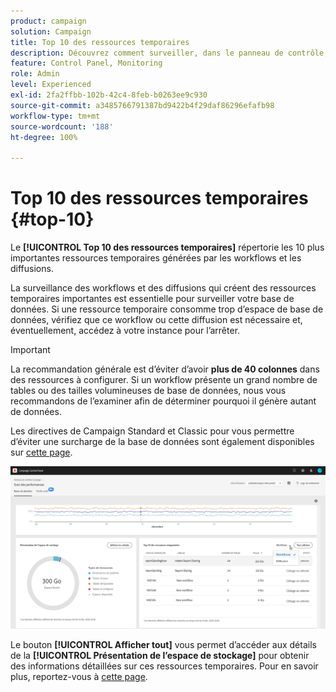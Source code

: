```yaml
---
product: campaign
solution: Campaign
title: Top 10 des ressources temporaires
description: Découvrez comment surveiller, dans le panneau de contrôle, les 10 ressources temporaires les plus importantes générées par les workflows et les diffusions de votre base de données Campaign.
feature: Control Panel, Monitoring
role: Admin
level: Experienced
exl-id: 2fa2ffbb-102b-42c4-8feb-b0263ee9c930
source-git-commit: a3485766791387bd9422b4f29daf86296efafb98
workflow-type: tm+mt
source-wordcount: '188'
ht-degree: 100%

---
```


# Top 10 des ressources temporaires {#top-10}

Le **[!UICONTROL Top 10 des ressources temporaires]** répertorie les 10 plus importantes ressources temporaires générées par les workflows et les diffusions.

La surveillance des workflows et des diffusions qui créent des ressources temporaires importantes est essentielle pour surveiller votre base de données. Si une ressource temporaire consomme trop d’espace de base de données, vérifiez que ce workflow ou cette diffusion est nécessaire et, éventuellement, accédez à votre instance pour l’arrêter.

>[!IMPORTANT]
>
>La recommandation générale est d’éviter d’avoir **plus de 40 colonnes** dans des ressources à configurer. Si un workflow présente un grand nombre de tables ou des tailles volumineuses de base de données, nous vous recommandons de l’examiner afin de déterminer pourquoi il génère autant de données.
>
>Les directives de Campaign Standard et Classic pour vous permettre d’éviter une surcharge de la base de données sont également disponibles sur [cette page](database-preventing-overload.md).

![](assets/database-top10.png)

Le bouton **[!UICONTROL Afficher tout]** vous permet d’accéder aux détails de la **[!UICONTROL Présentation de l’espace de stockage]** pour obtenir des informations détaillées sur ces ressources temporaires. Pour en savoir plus, reportez-vous à [cette page](database-storage-overview.md).
